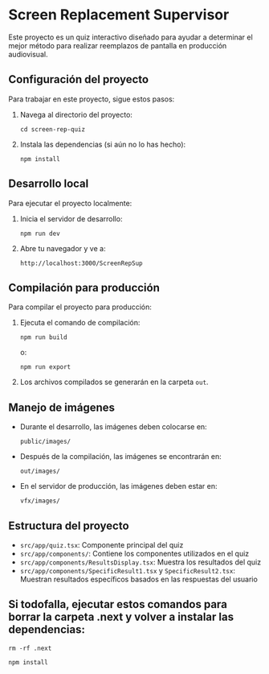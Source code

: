 # Screen Replacement Supervisor

Este proyecto es un quiz interactivo diseñado para ayudar a determinar el mejor método para realizar reemplazos de pantalla en producción audiovisual.

## Configuración del proyecto

Para trabajar en este proyecto, sigue estos pasos:

1. Navega al directorio del proyecto:
   ```
   cd screen-rep-quiz
   ```

2. Instala las dependencias (si aún no lo has hecho):
   ```
   npm install
   ```

## Desarrollo local

Para ejecutar el proyecto localmente:

1. Inicia el servidor de desarrollo:
   ```
   npm run dev
   ```

2. Abre tu navegador y ve a:
   ```
   http://localhost:3000/ScreenRepSup
   ```

## Compilación para producción

Para compilar el proyecto para producción:

1. Ejecuta el comando de compilación:
   ```
   npm run build
   ```
   o:
   ```
   npm run export
   ```

2. Los archivos compilados se generarán en la carpeta `out`.

## Manejo de imágenes

- Durante el desarrollo, las imágenes deben colocarse en:
  ```
  public/images/
  ```

- Después de la compilación, las imágenes se encontrarán en:
  ```
  out/images/
  ```

- En el servidor de producción, las imágenes deben estar en:
  ```
  vfx/images/
  ```

## Estructura del proyecto

- `src/app/quiz.tsx`: Componente principal del quiz
- `src/app/components/`: Contiene los componentes utilizados en el quiz
- `src/app/components/ResultsDisplay.tsx`: Muestra los resultados del quiz
- `src/app/components/SpecificResult1.tsx` y `SpecificResult2.tsx`: Muestran resultados específicos basados en las respuestas del usuario



## Si todofalla, ejecutar estos comandos para borrar la carpeta .next y volver a instalar las dependencias:

```
rm -rf .next       
```
```
npm install    
```

